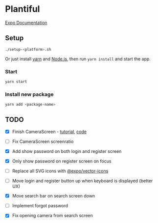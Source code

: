 # Plantiful

[Expo Documentation](https://docs.expo.dev/)

## Setup

```sh
./setup-<platform>.sh
```

Or just install [yarn](https://classic.yarnpkg.com/lang/en/docs/install) and [Node.js](https://nodejs.org), then run `yarn install` and start the app.

### Start

```sh
yarn start
```

### Install new package

```sh
yarn add <package-name>
```

## TODO

- [x] Finish CameraScreen - [tutorial](https://www.freecodecamp.org/news/how-to-create-a-camera-app-with-expo-and-react-native/), [code](https://github.com/hayanisaid/expo-camera-tutorial/blob/master/App.tsx)
- [ ] Fix CameraScreen screenratio
- [x] Add show password on both login and register screen
- [x] Only show password on register screen on focus
- [ ] Replace all SVG icons with [@expo/vector-icons](https://icons.expo.fyi)
- [ ] Move login and register button up when keyboard is displayed (better UX)
- [x] Move search bar on search screen down
- [ ] Implement forgot password
- [x] Fix opening camera from search screen

